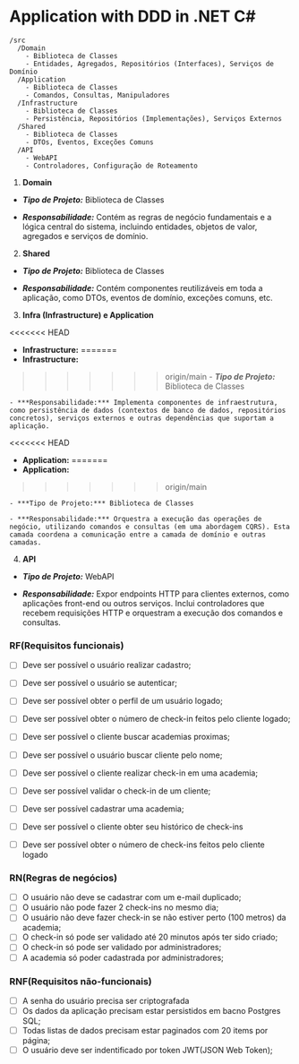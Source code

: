 # Application with DDD in .NET C#
```plaintext
/src
  /Domain
    - Biblioteca de Classes
    - Entidades, Agregados, Repositórios (Interfaces), Serviços de Domínio
  /Application
    - Biblioteca de Classes
    - Comandos, Consultas, Manipuladores
  /Infrastructure
    - Biblioteca de Classes
    - Persistência, Repositórios (Implementações), Serviços Externos
  /Shared
    - Biblioteca de Classes
    - DTOs, Eventos, Exceções Comuns
  /API
    - WebAPI
    - Controladores, Configuração de Roteamento
```

1. **Domain**
- ***Tipo de Projeto:*** Biblioteca de Classes

- ***Responsabilidade:*** Contém as regras de negócio fundamentais e a lógica central do sistema, incluindo entidades, objetos de valor, agregados e serviços de domínio.

2. **Shared**

- ***Tipo de Projeto:*** Biblioteca de Classes

- ***Responsabilidade:*** Contém componentes reutilizáveis em toda a aplicação, como DTOs, eventos de domínio, exceções comuns, etc.

3. **Infra (Infrastructure) e Application**

<<<<<<< HEAD
- **Infrastructure:**
=======
- **Infrastructure:** 
>>>>>>> origin/main
    - ***Tipo de Projeto:*** Biblioteca de Classes

    - ***Responsabilidade:*** Implementa componentes de infraestrutura, como persistência de dados (contextos de banco de dados, repositórios concretos), serviços externos e outras dependências que suportam a aplicação.

<<<<<<< HEAD
- **Application:**
=======
- **Application:** 
>>>>>>> origin/main

    - ***Tipo de Projeto:*** Biblioteca de Classes

    - ***Responsabilidade:*** Orquestra a execução das operações de negócio, utilizando comandos e consultas (em uma abordagem CQRS). Esta camada coordena a comunicação entre a camada de domínio e outras camadas.

4. **API**

- ***Tipo de Projeto:*** WebAPI

- ***Responsabilidade:*** Expor endpoints HTTP para clientes externos, como aplicações front-end ou outros serviços. Inclui controladores que recebem requisições HTTP e orquestram a execução dos comandos e consultas.


### RF(Requisitos funcionais)

- [ ] Deve ser possível o usuário realizar cadastro;
- [ ] Deve ser possível o usuário se autenticar;
- [ ] Deve ser possível obter o perfil de um usuário logado;
- [ ] Deve ser possível obter o número de check-in feitos pelo cliente logado;
- [ ] Deve ser possível o cliente buscar academias proximas;
- [ ] Deve ser possível o usuário buscar cliente pelo nome;
- [ ] Deve ser possível o cliente realizar check-in em uma academia;
- [ ] Deve ser possível validar o check-in de um cliente;
- [ ] Deve ser possível cadastrar uma academia;
- [ ] Deve ser possível o cliente obter seu histórico de check-ins
- [ ] Deve ser possível obter o número de check-ins feitos pelo cliente logado


### RN(Regras de negócios)

- [ ] O usuário não deve se cadastrar com um e-mail duplicado;
- [ ] O usuário não pode fazer 2 check-ins no mesmo dia;
- [ ] O usuário não deve fazer check-in se não estiver perto (100 metros) da academia;
- [ ] O check-in só pode ser validado até 20 minutos após ter sido criado;
- [ ] O check-in só pode ser validado por administradores;
- [ ] A academia só poder cadastrada por administradores;

### RNF(Requisitos não-funcionais)

- [ ] A senha do usuário precisa ser criptografada
- [ ] Os dados da aplicação precisam estar persistidos em bacno Postgres SQL;
- [ ] Todas listas de dados precisam estar paginados com 20 items por página;
- [ ] O usuário deve ser indentificado por token JWT(JSON Web Token);